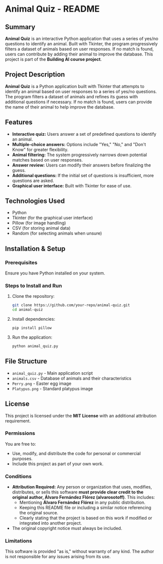 # **Animal Quiz - README**

## Summary
**Animal Quiz** is an interactive Python application that uses a series of yes/no questions to identify an animal. Built with Tkinter, the program progressively filters a dataset of animals based on user responses. If no match is found, users can contribute by adding their animal to improve the database. This project is part of the **Building AI course project**.

## Project Description
**Animal Quiz** is a Python application built with Tkinter that attempts to identify an animal based on user responses to a series of yes/no questions. The program filters a dataset of animals and refines its guess with additional questions if necessary. If no match is found, users can provide the name of their animal to help improve the database.

## Features
- **Interactive quiz:** Users answer a set of predefined questions to identify an animal.
- **Multiple-choice answers:** Options include "Yes," "No," and "Don't Know" for greater flexibility.
- **Animal filtering:** The system progressively narrows down potential matches based on user responses.
- **Answer review:** Users can modify their answers before finalizing the guess.
- **Additional questions:** If the initial set of questions is insufficient, more questions are asked.
- **Graphical user interface:** Built with Tkinter for ease of use.

## Technologies Used
- Python
- Tkinter (for the graphical user interface)
- Pillow (for image handling)
- CSV (for storing animal data)
- Random (for selecting animals when unsure)

## Installation & Setup

### Prerequisites
Ensure you have Python installed on your system.

### Steps to Install and Run
1. Clone the repository:
   ```bash
   git clone https://github.com/your-repo/animal-quiz.git
   cd animal-quiz
   ```
2. Install dependencies:
   ```bash
   pip install pillow
   ```
3. Run the application:
   ```bash
   python animal_quiz.py
   ```

## File Structure
- `animal_quiz.py` - Main application script
- `animals.csv` - Database of animals and their characteristics
- `Perry.png` - Easter egg image
- `Platypus.png` - Standard platypus image

## License
This project is licensed under the **MIT License** with an additional attribution requirement.

### Permissions
You are free to:
- Use, modify, and distribute the code for personal or commercial purposes.
- Include this project as part of your own work.

### Conditions
- **Attribution Required:** Any person or organization that uses, modifies, distributes, or sells this software **must provide clear credit to the original author, Álvaro Fernández Flórez (alvarosotoff)**. This includes:
  - Mentioning **Álvaro Fernández Flórez** in any public distribution.
  - Keeping this README file or including a similar notice referencing the original source.
  - Clearly stating that the project is based on this work if modified or integrated into another project.
- The original copyright notice must always be included.

### Limitations
This software is provided "as is," without warranty of any kind. The author is not responsible for any issues arising from its use.


